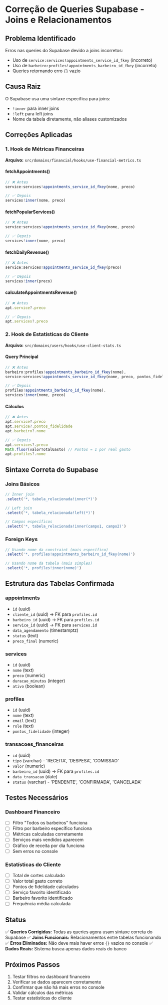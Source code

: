 # Correção de Queries Supabase - Joins e Relacionamentos

## Problema Identificado

Erros nas queries do Supabase devido a joins incorretos:
- Uso de `service:services!appointments_service_id_fkey` (incorreto)
- Uso de `barbeiro:profiles!appointments_barbeiro_id_fkey` (incorreto)
- Queries retornando erro `{}` vazio

## Causa Raiz

O Supabase usa uma sintaxe específica para joins:
- `!inner` para inner joins
- `!left` para left joins  
- Nome da tabela diretamente, não aliases customizados

## Correções Aplicadas

### 1. Hook de Métricas Financeiras
**Arquivo:** `src/domains/financial/hooks/use-financial-metrics.ts`

#### fetchAppointments()
```typescript
// ❌ Antes
service:services!appointments_service_id_fkey(nome, preco)

// ✅ Depois  
services!inner(nome, preco)
```

#### fetchPopularServices()
```typescript
// ❌ Antes
service:services!appointments_service_id_fkey(nome, preco)

// ✅ Depois
services!inner(nome, preco)
```

#### fetchDailyRevenue()
```typescript
// ❌ Antes
service:services!appointments_service_id_fkey(preco)

// ✅ Depois
services!inner(preco)
```

#### calculateAppointmentsRevenue()
```typescript
// ❌ Antes
apt.service?.preco

// ✅ Depois
apt.services?.preco
```

### 2. Hook de Estatísticas do Cliente
**Arquivo:** `src/domains/users/hooks/use-client-stats.ts`

#### Query Principal
```typescript
// ❌ Antes
barbeiro:profiles!appointments_barbeiro_id_fkey(nome),
service:services!appointments_service_id_fkey(nome, preco, pontos_fidelidade)

// ✅ Depois
profiles!appointments_barbeiro_id_fkey(nome),
services!inner(nome, preco)
```

#### Cálculos
```typescript
// ❌ Antes
apt.service?.preco
apt.service?.pontos_fidelidade
apt.barbeiro?.nome

// ✅ Depois
apt.services?.preco
Math.floor(valorTotalGasto) // Pontos = 1 por real gasto
apt.profiles?.nome
```

## Sintaxe Correta do Supabase

### Joins Básicos
```typescript
// Inner join
.select('*, tabela_relacionada!inner(*)')

// Left join  
.select('*, tabela_relacionada!left(*)')

// Campos específicos
.select('*, tabela_relacionada!inner(campo1, campo2)')
```

### Foreign Keys
```typescript
// Usando nome da constraint (mais específico)
.select('*, profiles!appointments_barbeiro_id_fkey(nome)')

// Usando nome da tabela (mais simples)
.select('*, profiles!inner(nome)')
```

## Estrutura das Tabelas Confirmada

### appointments
- `id` (uuid)
- `cliente_id` (uuid) → FK para `profiles.id`
- `barbeiro_id` (uuid) → FK para `profiles.id`  
- `service_id` (uuid) → FK para `services.id`
- `data_agendamento` (timestamptz)
- `status` (text)
- `preco_final` (numeric)

### services
- `id` (uuid)
- `nome` (text)
- `preco` (numeric)
- `duracao_minutos` (integer)
- `ativo` (boolean)

### profiles
- `id` (uuid)
- `nome` (text)
- `email` (text)
- `role` (text)
- `pontos_fidelidade` (integer)

### transacoes_financeiras
- `id` (uuid)
- `tipo` (varchar) - 'RECEITA', 'DESPESA', 'COMISSAO'
- `valor` (numeric)
- `barbeiro_id` (uuid) → FK para `profiles.id`
- `data_transacao` (date)
- `status` (varchar) - 'PENDENTE', 'CONFIRMADA', 'CANCELADA'

## Testes Necessários

### Dashboard Financeiro
- [ ] Filtro "Todos os barbeiros" funciona
- [ ] Filtro por barbeiro específico funciona
- [ ] Métricas calculadas corretamente
- [ ] Serviços mais vendidos aparecem
- [ ] Gráfico de receita por dia funciona
- [ ] Sem erros no console

### Estatísticas do Cliente
- [ ] Total de cortes calculado
- [ ] Valor total gasto correto
- [ ] Pontos de fidelidade calculados
- [ ] Serviço favorito identificado
- [ ] Barbeiro favorito identificado
- [ ] Frequência média calculada

## Status

✅ **Queries Corrigidas:** Todas as queries agora usam sintaxe correta do Supabase
✅ **Joins Funcionais:** Relacionamentos entre tabelas funcionando
✅ **Erros Eliminados:** Não deve mais haver erros `{}` vazios no console
✅ **Dados Reais:** Sistema busca apenas dados reais do banco

## Próximos Passos

1. Testar filtros no dashboard financeiro
2. Verificar se dados aparecem corretamente
3. Confirmar que não há mais erros no console
4. Validar cálculos das métricas
5. Testar estatísticas do cliente